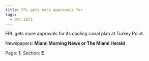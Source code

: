 ```yaml
---  
title: FPL gets more approvals for  
tags:  
  - Oct 1971  
---  
```

  
FPL gets more approvals for its cooling canal plan at Turkey Point.  
  
Newspapers: **Miami Morning News or The Miami Herald**  
  
Page: **1**, Section: **E** 
